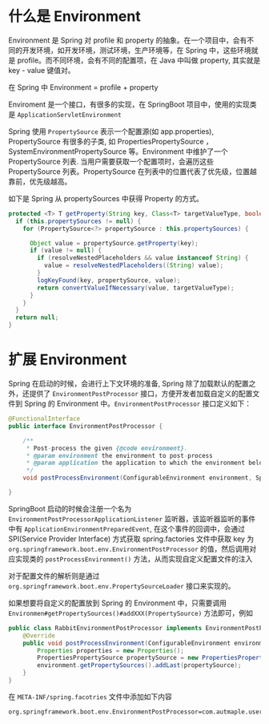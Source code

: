 # 什么是 Environment

Environment 是 Spring 对 profile 和 property 的抽象。在一个项目中，会有不同的开发环境，如开发环境，测试环境，生产环境等，在 Spring 中，这些环境就是 profile。而不同环境，会有不同的配置项，在 Java 中叫做 property, 其实就是 key - value 键值对。

在 Spring 中 Environment  = profile + property

Enviroment 是一个接口，有很多的实现，在 SpringBoot 项目中，使用的实现类是 `ApplicationServletEnvironment`

Spring 使用 `PropertySource` 表示一个配置源(如 app.properties), PropertySource 有很多的子类, 如 PropertiesPropertySource ，SystemEnvironmentPropertySource 等。Environment 中维护了一个 PropertySource 列表. 当用户需要获取一个配置项时，会遍历这些 PropertySource 列表。PropertySource 在列表中的位置代表了优先级，位置越靠前，优先级越高。

如下是 Spring 从 propertySources 中获得 Property 的方式。

```java
protected <T> T getProperty(String key, Class<T> targetValueType, boolean resolveNestedPlaceholders) {
  if (this.propertySources != null) {
    for (PropertySource<?> propertySource : this.propertySources) {

      Object value = propertySource.getProperty(key);
      if (value != null) {
        if (resolveNestedPlaceholders && value instanceof String) {
          value = resolveNestedPlaceholders((String) value);
        }
        logKeyFound(key, propertySource, value);
        return convertValueIfNecessary(value, targetValueType);
      }
    }
  }
  return null;
}
```

# 扩展 Environment

Spring 在启动的时候，会进行上下文环境的准备, Spring 除了加载默认的配置之外，还提供了 `EnvironmentPostProcessor` 接口，方便开发者加载自定义的配置文件到 Spring 的 Environment 中。`EnvironmentPostProcessor` 接口定义如下：

```java
@FunctionalInterface
public interface EnvironmentPostProcessor {

	/**
	 * Post-process the given {@code environment}.
	 * @param environment the environment to post-process
	 * @param application the application to which the environment belongs
	 */
	void postProcessEnvironment(ConfigurableEnvironment environment, SpringApplication application);

}
```

SpringBoot 启动的时候会注册一个名为 `EnvironmentPostProcessorApplicationListener` 监听器，该监听器监听的事件中有 `ApplicationEnvironmentPreparedEvent`, 在这个事件的回调中，会通过 SPI(Service Provider Interface) 方式获取 spring.factories 文件中获取 key 为 `org.springframework.boot.env.EnvironmentPostProcessor` 的值，然后调用对应实现类的 `postProcessEnvironment()` 方法，从而实现自定义配置文件的注入

对于配置文件的解析则是通过 `org.springframework.boot.env.PropertySourceLoader` 接口来实现的。

如果想要将自定义的配置放到 Spring 的 Environment 中，只需要调用 `Environmen#getPropertySources()#addXXX(PropertySource)` 方法即可，例如

```java
public class RabbitEnvironmentPostProcessor implements EnvironmentPostProcessor {
    @Override
    public void postProcessEnvironment(ConfigurableEnvironment environment, SpringApplication application) {
        Properties properties = new Properties();
        PropertiesPropertySource propertySource = new PropertiesPropertySource("rabbitmq", properties);
        environment.getPropertySources().addLast(propertySource);
    }
}
```

在 `META-INF/spring.facotries` 文件中添加如下内容

```text
org.springframework.boot.env.EnvironmentPostProcessor=com.autmaple.user.config.RabbitEnvironmentPostProcessor
```